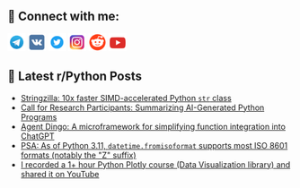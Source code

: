 ## 🔎 Connect with me:
[<img src="https://github.com/bullbesh/bullbesh/blob/main/images/Telegram.png" width="32" height="32" />](https://t.me/bullbesh)
[<img src="https://github.com/bullbesh/bullbesh/blob/main/images/VK.png" width="32" height="32" />](https://vk.com/bullbesh)
[<img src="https://github.com/bullbesh/bullbesh/blob/main/images/Twitter.png" width="32" height="32" />](https://twitter.com/bullbesh1)
[<img src="https://github.com/bullbesh/bullbesh/blob/main/images/Instagram.png" width="32" height="32" />](https://www.instagram.com/bullbesh)
[<img src="https://github.com/bullbesh/bullbesh/blob/main/images/Reddit.png" width="32" height="32" />](https://www.reddit.com/user/bullbesh)
[<img src="https://github.com/bullbesh/bullbesh/blob/main/images/YouTube.png" width="32" height="32" />](https://www.youtube.com/channel/UCtfjRs6uzgq5mfm8S06WTcg)

## 📕 Latest r/Python Posts
<!-- BLOG-POST-LIST:START -->
- [Stringzilla: 10x faster SIMD-accelerated Python `str` class](https://www.reddit.com/r/Python/comments/163ztzd/stringzilla_10x_faster_simdaccelerated_python_str/)
- [Call for Research Participants: Summarizing AI-Generated Python Programs](https://www.reddit.com/r/Python/comments/163wz3s/call_for_research_participants_summarizing/)
- [Agent Dingo: A microframework for simplifying function integration into ChatGPT](https://www.reddit.com/r/Python/comments/163va52/agent_dingo_a_microframework_for_simplifying/)
- [PSA: As of Python 3.11, `datetime.fromisoformat` supports most ISO 8601 formats &lpar;notably the &quot;Z&quot; suffix&rpar;](https://www.reddit.com/r/Python/comments/163ugsm/psa_as_of_python_311_datetimefromisoformat/)
- [I recorded a 1+ hour Python Plotly course &lpar;Data Visualization library&rpar; and shared it on YouTube](https://www.reddit.com/r/Python/comments/163s2vr/i_recorded_a_1_hour_python_plotly_course_data/)
<!-- BLOG-POST-LIST:END -->
